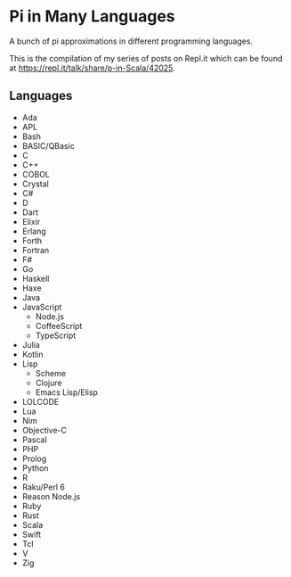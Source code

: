 # Pi in Many Languages
A bunch of pi approximations in different programming languages.

This is the compilation of my series of posts on Repl.it which can be found at https://repl.it/talk/share/p-in-Scala/42025.

## Languages

* Ada
* APL
* Bash
* BASIC/QBasic
* C
* C++
* COBOL
* Crystal
* C#
* D
* Dart
* Elixir
* Erlang
* Forth
* Fortran
* F#
* Go
* Haskell
* Haxe
* Java
* JavaScript
  - Node.js
  - CoffeeScript
  - TypeScript
* Julia
* Kotlin
* Lisp
  - Scheme
  - Clojure
  - Emacs Lisp/Elisp
* LOLCODE
* Lua
* Nim
* Objective-C
* Pascal
* PHP
* Prolog
* Python
* R
* Raku/Perl 6
* Reason Node.js
* Ruby
* Rust
* Scala
* Swift
* Tcl
* V
* Zig
